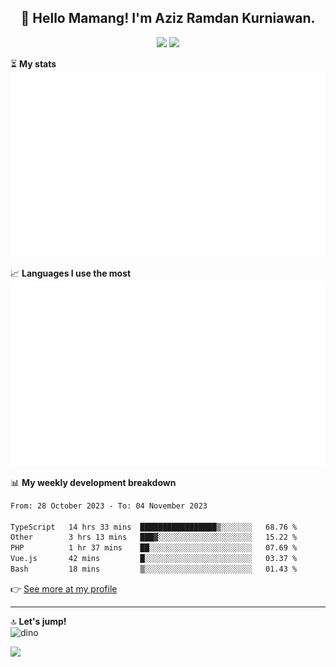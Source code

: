 <h2 align="center">👋 Hello Mamang! I'm Aziz Ramdan Kurniawan.</h2>  
<p align="center">
  <img src="https://komarev.com/ghpvc/?username=azizramdan">
  <img src="https://wakatime.com/badge/user/90056fa0-4c31-4eca-954e-2a3ac05896f9.svg">
</p>
    
⏳ **My stats**  
![](https://raw.githubusercontent.com/azizramdan/github-stats/master/generated/overview.svg#gh-dark-mode-only)

📈 **Languages I use the most**  
![](https://raw.githubusercontent.com/azizramdan/github-stats/master/generated/languages.svg#gh-dark-mode-only)

📊 **My weekly development breakdown**
<!--START_SECTION:waka-->

```txt
From: 28 October 2023 - To: 04 November 2023

TypeScript   14 hrs 33 mins  █████████████████▒░░░░░░░   68.76 %
Other        3 hrs 13 mins   ███▓░░░░░░░░░░░░░░░░░░░░░   15.22 %
PHP          1 hr 37 mins    ██░░░░░░░░░░░░░░░░░░░░░░░   07.69 %
Vue.js       42 mins         █░░░░░░░░░░░░░░░░░░░░░░░░   03.37 %
Bash         18 mins         ▒░░░░░░░░░░░░░░░░░░░░░░░░   01.43 %
```

<!--END_SECTION:waka-->
👉 [See more at my profile](https://wakatime.com/@azizramdan)
***
🔝 **Let's jump!**  
![dino](https://raw.githubusercontent.com/azizramdan/azizramdan/master/dino.gif)  

![](https://hit.yhype.me/github/profile?user_id=27954794)
